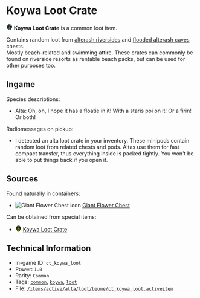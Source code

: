# Koywa Loot Crate

<img src="https://raw.githubusercontent.com/Ceterai/Enternia/main/items/active/alta/loot/biome/ct_koywa_loot.png" alt="Koywa Loot Crate icon" loading="lazy" height="16px" width="auto" /> **Koywa Loot Crate** is a common loot item.

Contains random loot from [alterash riversides](https://ceterai.github.io/MyEnternia/Wiki/alterashriversides) and [flooded alterash caves](https://ceterai.github.io/MyEnternia/Wiki/floodedalterashcaves) chests.  
Mostly beach-related and swimming attire. These crates can commonly be found on riverside resorts as rentable beach packs, but can be used for other purposes too.

## Ingame

Species descriptions:

- Alta: Oh, oh, I hope it has a floatie in it! With a staris poi on it! Or a firin! Or both!

Radiomessages on pickup:

- I detected an alta loot crate in your inventory. These minipods contain random loot from related chests and pods. Altas use them for fast compact transfer, thus everything inside is packed tightly. You won't be able to put things back if you open it.

## Sources

Found naturally in containers:

- <img src="https://starbounder.org/mediawiki/images/b/ba/Giant_Flower_Chest.png" alt="Giant Flower Chest icon" loading="lazy" height="9.75px" width="12px" /> [Giant Flower Chest](https://starbounder.org/Giant_Flower_Chest)

Can be obtained from special items:

- <img src="https://raw.githubusercontent.com/Ceterai/Enternia/main/items/active/alta/loot/biome/ct_koywa_loot.png" alt="Koywa Loot Crate icon" loading="lazy" height="16px" width="auto" /> [Koywa Loot Crate](https://ceterai.github.io/MyEnternia/Wiki/KoywaLootCrate)

## Technical Information

- In-game ID: `ct_koywa_loot`
- Power: `1.0`
- Rarity: `Common`
- Tags: [`common`](https://ceterai.github.io/MyEnternia/Wiki/Tags/Common), [`koywa`](https://ceterai.github.io/MyEnternia/Wiki/Tags/Koywa), [`loot`](https://ceterai.github.io/MyEnternia/Wiki/Tags/Loot)
- File: [`/items/active/alta/loot/biome/ct_koywa_loot.activeitem`](https://github.com/Ceterai/Enternia/blob/main/items/active/alta/loot/biome/ct_koywa_loot.activeitem)
